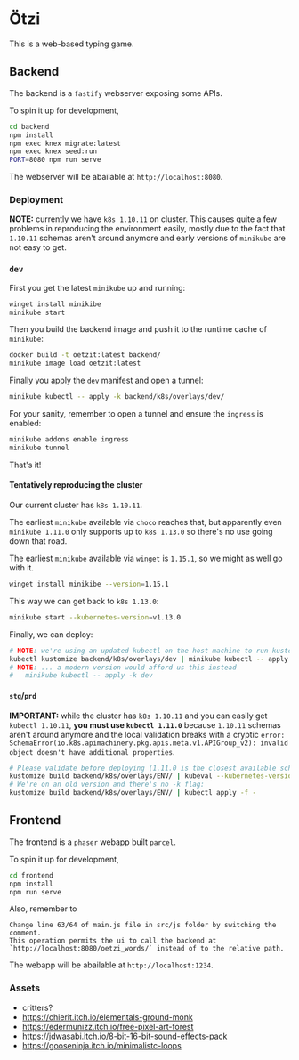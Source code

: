 # Ötzi

This is a web-based typing game.

## Backend

The backend is a `fastify` webserver exposing some APIs.

To spin it up for development,

```bash
cd backend
npm install
npm exec knex migrate:latest
npm exec knex seed:run
PORT=8080 npm run serve
```

The webserver will be abailable at `http://localhost:8080`.

### Deployment

**NOTE:** currently we have `k8s 1.10.11` on cluster. This causes quite a few problems in reproducing the environment easily, mostly due to the fact that `1.10.11` schemas aren't around anymore and early versions of `minikube` are not easy to get.

### `dev`

First you get the latest `minikube` up and running:

```bash
winget install minikibe
minikube start
```

Then you build the backend image and push it to the runtime cache of `minikube`:

```bash
docker build -t oetzit:latest backend/
minikube image load oetzit:latest
```

Finally you apply the `dev` manifest and open a tunnel:

```bash
minikube kubectl -- apply -k backend/k8s/overlays/dev/
```

For your sanity, remember to open a tunnel and ensure the `ingress` is enabled:

```bash
minikube addons enable ingress
minikube tunnel
```

That's it!

#### Tentatively reproducing the cluster

Our current cluster has `k8s 1.10.11`.

The earliest `minikube` available via `choco` reaches that, but apparently even `minikube 1.11.0` only supports up to `k8s 1.13.0` so there's no use going down that road.

The earliest `minikube` available via `winget` is `1.15.1`, so we might as well go with it.

```bash
winget install minikibe --version=1.15.1
```

This way we can get back to `k8s 1.13.0`:

```bash
minikube start --kubernetes-version=v1.13.0
```

Finally, we can deploy:

```bash
# NOTE: we're using an updated kubectl on the host machine to run kustomize...
kubectl kustomize backend/k8s/overlays/dev | minikube kubectl -- apply -f -
# NOTE: ... a modern version would afford us this instead
#   minikube kubectl -- apply -k dev
```

#### `stg`/`prd`

**IMPORTANT:** while the cluster has `k8s 1.10.11` and you can easily get `kubectl 1.10.11`, **you must use `kubectl 1.11.0`** because `1.10.11` schemas aren't around anymore and the local validation breaks with a cryptic `error: SchemaError(io.k8s.apimachinery.pkg.apis.meta.v1.APIGroup_v2): invalid object doesn't have additional properties`.

```bash
# Please validate before deploying (1.11.0 is the closest available schema version)
kustomize build backend/k8s/overlays/ENV/ | kubeval --kubernetes-version 1.11.0
# We're on an old version and there's no -k flag:
kustomize build backend/k8s/overlays/ENV/ | kubectl apply -f -
```

## Frontend

The frontend is a `phaser` webapp built `parcel`.

To spin it up for development,

```bash
cd frontend
npm install
npm run serve
```

Also, remember to

    Change line 63/64 of main.js file in src/js folder by switching the comment.
    This operation permits the ui to call the backend at `http://localhost:8080/oetzi_words/` instead of to the relative path.

The webapp will be abailable at `http://localhost:1234`.

### Assets

- critters?
- https://chierit.itch.io/elementals-ground-monk
- https://edermunizz.itch.io/free-pixel-art-forest
- https://jdwasabi.itch.io/8-bit-16-bit-sound-effects-pack
- https://gooseninja.itch.io/minimalistc-loops
